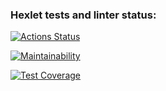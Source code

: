 ### Hexlet tests and linter status:
[![Actions Status](https://github.com/aleksPOE/python-project-49/actions/workflows/hexlet-check.yml/badge.svg)](https://github.com/aleksPOE/python-project-49/actions)

[![Maintainability](https://api.codeclimate.com/v1/badges/9b8ebb1f942dfc1c3331/maintainability)](https://codeclimate.com/github/aleksPOE/python-project-49/maintainability)

[![Test Coverage](https://api.codeclimate.com/v1/badges/9b8ebb1f942dfc1c3331/test_coverage)](https://codeclimate.com/github/aleksPOE/python-project-49/test_coverage)

<script src="https://asciinema.org/a/u5x45oKR0mYZRR6S7hzeMJ0LF.js" id="asciicast-u5x45oKR0mYZRR6S7hzeMJ0LF" async="true"></script>

<script src="https://asciinema.org/a/fJSxjQEO8q9n1SoDD7dh9RFa9.js" id="asciicast-fJSxjQEO8q9n1SoDD7dh9RFa9" async="true"></script>